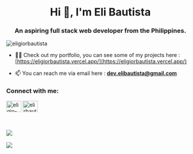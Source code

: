 <h1 align="center">Hi 👋, I'm Eli Bautista</h1>
<h3 align="center">An aspiring full stack web developer from the Philippines.</h3>

<p align="left"> <img src="https://komarev.com/ghpvc/?username=eligiorbautista&label=Profile%20views&color=0e75b6&style=flat" alt="eligiorbautista" /> </p>

<!-- - 🌱 I’m currently learning : **Intermediate CSS, Responsive Web Design, Vue.js** -->

- 👨‍💻 Check out my portfolio, you can see some of my projects here : [https://eligiorbautista.vercel.app/](https://eligiorbautista.vercel.app/)

- 📫 You can reach me via email here : **dev.elibautista@gmail.com**

<h3 align="left">Connect with me:</h3>
<p align="left">
<a href="https://linkedin.com/in/eligio-bautista-iii-50473127b" target="blank"><img align="center" src="https://raw.githubusercontent.com/rahuldkjain/github-profile-readme-generator/master/src/images/icons/Social/linked-in-alt.svg" alt="eligio-bautista-iii-50473127b" height="30" width="40" /></a>
<a href="https://fb.com/elirbautista" target="blank"><img align="center" src="https://raw.githubusercontent.com/rahuldkjain/github-profile-readme-generator/master/src/images/icons/Social/facebook.svg" alt="elirbautista" height="30" width="40" /></a>
</p>

<br><br>
![](https://github-readme-streak-stats.herokuapp.com/?user=eligiorbautista&theme=great-gatsby&hide_border=false)<br/><br>
![](https://github-readme-stats.vercel.app/api/top-langs/?username=eligiorbautista&theme=great-gatsby&hide_border=false&include_all_commits=true&count_private=true&layout=compact)
 <br><br>

